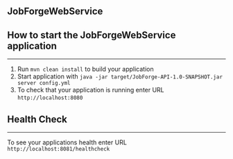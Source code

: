 ## JobForgeWebService

## How to start the JobForgeWebService application
---

1. Run `mvn clean install` to build your application
1. Start application with `java -jar target/JobForge-API-1.0-SNAPSHOT.jar server config.yml`
1. To check that your application is running enter URL `http://localhost:8080`

## Health Check
---

To see your applications health enter URL `http://localhost:8081/healthcheck`
